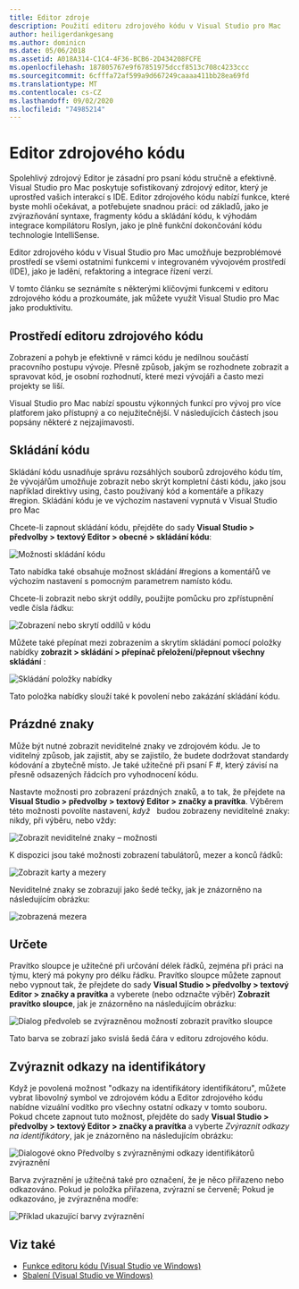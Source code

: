 ```yaml
---
title: Editor zdroje
description: Použití editoru zdrojového kódu v Visual Studio pro Mac
author: heiligerdankgesang
ms.author: dominicn
ms.date: 05/06/2018
ms.assetid: A018A314-C1C4-4F36-BCB6-2D434208FCFE
ms.openlocfilehash: 187805767e9f67851975dccf8513c708c4233ccc
ms.sourcegitcommit: 6cfffa72af599a9d667249caaaa411bb28ea69fd
ms.translationtype: MT
ms.contentlocale: cs-CZ
ms.lasthandoff: 09/02/2020
ms.locfileid: "74985214"
---
```

# <a name="source-editor"></a>Editor zdrojového kódu

Spolehlivý zdrojový Editor je zásadní pro psaní kódu stručně a efektivně. Visual Studio pro Mac poskytuje sofistikovaný zdrojový editor, který je uprostřed vašich interakcí s IDE. Editor zdrojového kódu nabízí funkce, které byste mohli očekávat, a potřebujete snadnou práci: od základů, jako je zvýrazňování syntaxe, fragmenty kódu a skládání kódu, k výhodám integrace kompilátoru Roslyn, jako je plně funkční dokončování kódu technologie IntelliSense.

Editor zdrojového kódu v Visual Studio pro Mac umožňuje bezproblémové prostředí se všemi ostatními funkcemi v integrovaném vývojovém prostředí (IDE), jako je ladění, refaktoring a integrace řízení verzí.

V tomto článku se seznámíte s některými klíčovými funkcemi v editoru zdrojového kódu a prozkoumáte, jak můžete využít Visual Studio pro Mac jako produktivitu.

## <a name="the-source-editor-experience"></a>Prostředí editoru zdrojového kódu

Zobrazení a pohyb je efektivně v rámci kódu je nedílnou součástí pracovního postupu vývoje. Přesně způsob, jakým se rozhodnete zobrazit a spravovat kód, je osobní rozhodnutí, které mezi vývojáři a často mezi projekty se liší.

Visual Studio pro Mac nabízí spoustu výkonných funkcí pro vývoj pro více platforem jako přístupný a co nejužitečnější. V následujících částech jsou popsány některé z nejzajímavosti.

## <a name="code-folding"></a>Skládání kódu

Skládání kódu usnadňuje správu rozsáhlých souborů zdrojového kódu tím, že vývojářům umožňuje zobrazit nebo skrýt kompletní části kódu, jako jsou například direktivy using, často používaný kód a komentáře a příkazy #region. Skládání kódu je ve výchozím nastavení vypnutá v Visual Studio pro Mac

Chcete-li zapnout skládání kódu, přejděte do sady **Visual Studio > předvolby > textový Editor > obecné > skládání kódu**:

![Možnosti skládání kódu](media/source-editor-image1.png)

Tato nabídka také obsahuje možnost skládání #regions a komentářů ve výchozím nastavení s pomocným parametrem namísto kódu.

Chcete-li zobrazit nebo skrýt oddíly, použijte pomůcku pro zpřístupnění vedle čísla řádku:

![Zobrazení nebo skrytí oddílů v kódu](media/source-editor-image2.png)

Můžete také přepínat mezi zobrazením a skrytím skládání pomocí položky nabídky **zobrazit > skládání > přepínač přeložení/přepnout všechny skládání** :

![Skládání položky nabídky](media/source-editor-image19.png)

Tato položka nabídky slouží také k povolení nebo zakázání skládání kódu.

## <a name="white-space"></a>Prázdné znaky

Může být nutné zobrazit neviditelné znaky ve zdrojovém kódu. Je to viditelný způsob, jak zajistit, aby se zajistilo, že budete dodržovat standardy kódování a zbytečně místo. Je také užitečné při psaní F #, který závisí na přesně odsazených řádcích pro vyhodnocení kódu.

Nastavte možnosti pro zobrazení prázdných znaků, a to tak, že přejdete na **Visual Studio > předvolby > textový Editor > značky a pravítka**. Výběrem této možnosti povolíte nastavení, _když_   budou zobrazeny neviditelné znaky: nikdy, při výběru, nebo vždy:

![Zobrazit neviditelné znaky – možnosti](media/source-editor-image3.png)

K dispozici jsou také možnosti zobrazení tabulátorů, mezer a konců řádků:

![Zobrazit karty a mezery](media/source-editor-image4.png)

Neviditelné znaky se zobrazují jako šedé tečky, jak je znázorněno na následujícím obrázku:

![zobrazená mezera](media/source-editor-image22.png)

## <a name="ruler"></a>Určete

Pravítko sloupce je užitečné při určování délek řádků, zejména při práci na týmu, který má pokyny pro délku řádku. Pravítko sloupce můžete zapnout nebo vypnout tak, že přejdete do sady **Visual Studio > předvolby > textový Editor > značky a pravítka** a vyberete (nebo odznačte výběr) **Zobrazit pravítko sloupce**, jak je znázorněno na následujícím obrázku:

![Dialog předvoleb se zvýrazněnou možností zobrazit pravítko sloupce](media/source-editor-image5.png)

 Tato barva se zobrazí jako svislá šedá čára v editoru zdrojového kódu.

## <a name="highlight-identifier-references"></a>Zvýraznit odkazy na identifikátory

Když je povolená možnost "odkazy na identifikátory identifikátoru", můžete vybrat libovolný symbol ve zdrojovém kódu a Editor zdrojového kódu nabídne vizuální vodítko pro všechny ostatní odkazy v tomto souboru. Pokud chcete zapnout tuto možnost, přejděte do sady **Visual Studio > předvolby > textový Editor > značky a pravítka** a vyberte _Zvýraznit odkazy na identifikátory_, jak je znázorněno na následujícím obrázku:

![Dialogové okno Předvolby s zvýrazněnými odkazy identifikátorů zvýraznění](media/source-editor-image6.png)

Barva zvýraznění je užitečná také pro označení, že je něco přiřazeno nebo odkazováno. Pokud je položka přiřazena, zvýrazní se červeně; Pokud je odkazováno, je zvýrazněna modře:

![Příklad ukazující barvy zvýraznění](media/source-editor-image7.png)

## <a name="see-also"></a>Viz také

- [Funkce editoru kódu (Visual Studio ve Windows)](/visualstudio/ide/writing-code-in-the-code-and-text-editor)
- [Sbalení (Visual Studio ve Windows)](/visualstudio/ide/outlining)